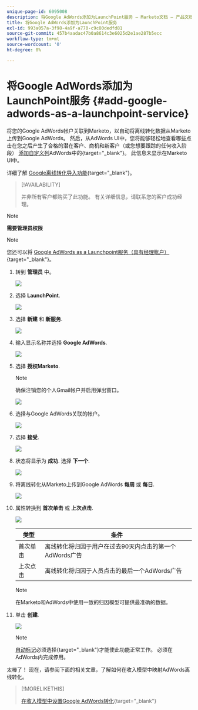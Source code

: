 ```yaml
---
unique-page-id: 6095008
description: 将Google AdWords添加为LaunchPoint服务 — Marketo文档 — 产品文档
title: 将Google AdWords添加为LaunchPoint服务
exl-id: 993a057a-3f98-4a9f-a770-c9c80dedfd81
source-git-commit: 457b4aadac47b0a8614c3e6025d2e1ae287b5ecc
workflow-type: tm+mt
source-wordcount: '0'
ht-degree: 0%

---
```


# 将Google AdWords添加为LaunchPoint服务 {#add-google-adwords-as-a-launchpoint-service}

将您的Google AdWords帐户关联到Marketo，以自动将离线转化数据从Marketo上传到Google AdWords。 然后，从AdWords UI中，您将能够轻松地查看哪些点击在您之后产生了合格的潜在客户、商机和新客户（或您想要跟踪的任何收入阶段） [添加自定义列](https://support.google.com/adwords/answer/3073556)AdWords中的{target=&quot;_blank&quot;}。 此信息未显示在Marketo UI中。

详细了解 [Google离线转化导入功能](https://support.google.com/adwords/answer/2998031?hl=en){target=&quot;_blank&quot;}。

>[!AVAILABILITY]
>
>并非所有客户都购买了此功能。 有关详细信息，请联系您的客户成功经理。

>[!NOTE]
>
>**需要管理员权限**

>[!NOTE]
>
>您还可以将 [Google AdWords as a Launchpoint服务（具有经理帐户）](/help/marketo/product-docs/administration/additional-integrations/add-google-adwords-as-a-launchpoint-service-with-a-manager-account.md){target=&quot;_blank&quot;}。

1. 转到 **管理员** 中。

   ![](assets/add-google-adwords-as-a-launchpoint-service-1.png)

1. 选择 **LaunchPoint**.

   ![](assets/add-google-adwords-as-a-launchpoint-service-2.png)

1. 选择 **新建** 和 **新服务**.

   ![](assets/add-google-adwords-as-a-launchpoint-service-3.png)

1. 输入显示名称并选择 **Google AdWords**.

   ![](assets/add-google-adwords-as-a-launchpoint-service-4.png)

1. 选择 **授权Marketo**.

   >[!NOTE]
   >
   >确保注销您的个人Gmail帐户并启用弹出窗口。

   ![](assets/add-google-adwords-as-a-launchpoint-service-5.png)

1. 选择与Google AdWords关联的帐户。

   ![](assets/add-google-adwords-as-a-launchpoint-service-6.png)

1. 选择 **接受**.

   ![](assets/add-google-adwords-as-a-launchpoint-service-7.png)

1. 状态将显示为 **成功**. 选择 **下一个**.

   ![](assets/add-google-adwords-as-a-launchpoint-service-8.png)

1. 将离线转化从Marketo上传到Google AdWords **每周** 或 **每日**.

   ![](assets/add-google-adwords-as-a-launchpoint-service-9.png)

1. 属性转换到 **首次单击** 或 **上次点击**.

   ![](assets/add-google-adwords-as-a-launchpoint-service-10.png)

   | 类型 | 条件 |
   |---|---|
   | 首次单击 | 离线转化将归因于用户在过去90天内点击的第一个AdWords广告 |
   | 上次点击 | 离线转化将归因于人员点击的最后一个AdWords广告 |

   >[!NOTE]
   >
   >在Marketo和AdWords中使用一致的归因模型可提供最准确的数据。

1. 单击 **创建**.

   ![](assets/add-google-adwords-as-a-launchpoint-service-11.png)

   >[!NOTE]
   >
   >[自动标记](https://support.google.com/adwords/answer/1752125?hl=en)必须选择{target=&quot;_blank&quot;}才能使此功能正常工作。 必须在AdWords内完成停用。

太棒了！ 现在，请参阅下面的相关文章，了解如何在收入模型中映射AdWords离线转化。

>[!MORELIKETHIS]
>
>[在收入模型中设置Google AdWords转化](/help/marketo/product-docs/reporting/revenue-cycle-analytics/revenue-cycle-models/set-google-adwords-conversions-in-the-revenue-model.md){target=&quot;_blank&quot;}

